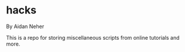 # hacks

By Aidan Neher

This is a repo for storing miscellaneous scripts from online tutorials and more. 
